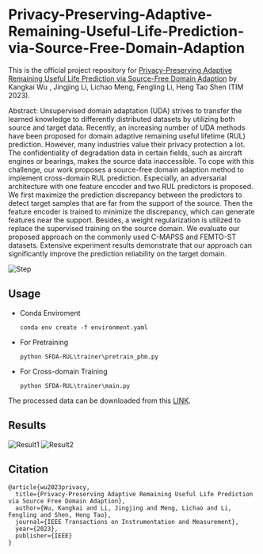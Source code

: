 # Privacy-Preserving-Adaptive-Remaining-Useful-Life-Prediction-via-Source-Free-Domain-Adaption
This is the official project repository for [Privacy-Preserving Adaptive Remaining Useful Life Prediction via Source-Free Domain Adaption](https://ieeexplore.ieee.org/abstract/document/10239252) by Kangkai Wu , Jingjing Li, Lichao Meng, Fengling Li, Heng Tao Shen (TIM 2023).

Abstract: Unsupervised domain adaptation (UDA) strives to transfer the learned knowledge to differently distributed datasets by utilizing both source and target data. Recently, an increasing number of UDA methods have been proposed for domain adaptive remaining useful lifetime (RUL) prediction. However, many industries value their privacy protection a lot. The confidentiality of degradation data in certain fields, such as aircraft engines or bearings, makes the source data inaccessible. To cope with this challenge, our work proposes a source-free domain adaption method to implement cross-domain RUL prediction. Especially, an adversarial architecture with one feature encoder and two RUL predictors is proposed. We first maximize the prediction discrepancy between the predictors to detect target samples that are far from the support of the source. Then the feature encoder is trained to minimize the discrepancy, which can generate features near the support. Besides, a weight regularization is utilized to replace the supervised training on the source domain. We evaluate our proposed approach on the commonly used C-MAPSS and FEMTO-ST datasets. Extensive experiment results demonstrate that our approach can significantly improve the prediction reliability on the target domain.

![Step](https://s2.loli.net/2023/09/21/lERueVvbx3Jotc4.png)

## Usage

* Conda Enviroment

    `conda env create -f environment.yaml`

* For Pretraining

    `python SFDA-RUL\trainer\pretrain_phm.py`

* For Cross-domain Training

    `python SFDA-RUL\trainer\main.py`

The processed data can be downloaded from this [LINK](https://drive.google.com/drive/folders/12vxOBouxJlrdfDTa0jCCTb5MQ6ccZ-2O?usp=sharing).

## Results
![Result1](https://s2.loli.net/2023/09/21/tKhdiPwUj8BZ7q6.jpg)
![Result2](https://s2.loli.net/2023/09/21/NoRVubG1ImgW2qH.jpg)

## Citation
```
@article{wu2023privacy,
  title={Privacy-Preserving Adaptive Remaining Useful Life Prediction via Source Free Domain Adaption},
  author={Wu, Kangkai and Li, Jingjing and Meng, Lichao and Li, Fengling and Shen, Heng Tao},
  journal={IEEE Transactions on Instrumentation and Measurement},
  year={2023},
  publisher={IEEE}
}
```
